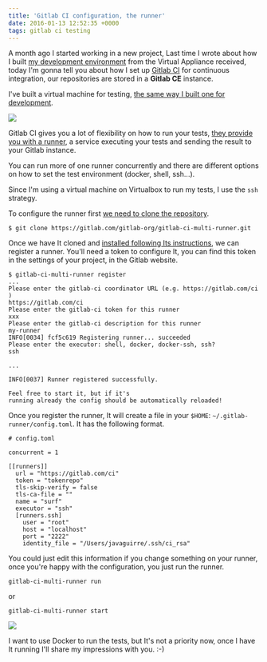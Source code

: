 ```yaml
---
title: 'Gitlab CI configuration, the runner'
date: 2016-01-13 12:52:35 +0000
tags: gitlab ci testing
---
```

A month ago I started working in a new project, Last time I wrote about how I built [my development environment][post] from the Virtual Appliance received, today I'm gonna tell you about how I set up [Gitlab CI][gitlab] for continuous integration, our repositories are stored in a **Gitlab CE** instance.

I've built a virtual machine for testing, [the same way I built one for development][post].

![](/content/images/2015/12/Screen-Shot-2015-12-17-at-14-15-17.png)

Gitlab CI gives you a lot of flexibility on how to run your tests, [they provide you with a runner][runner], a service executing your tests and sending the result to your Gitlab instance.

You can run more of one runner concurrently and there are different options on how to set the test environment (docker, shell, ssh...).

Since I'm using a virtual machine on Virtualbox to run my tests, I use the `ssh` strategy.

To configure the runner first [we need to clone the repository][runner].

<pre><code class="language-bash">$ git clone https://gitlab.com/gitlab-org/gitlab-ci-multi-runner.git</code></pre>

Once we have It cloned and [installed following Its instructions][runner], we can register a runner. You'll need a token to configure It, you can find this token in the settings of your project, in the Gitlab website.

<pre><code class="language-bash">$ gitlab-ci-multi-runner register
...
Please enter the gitlab-ci coordinator URL (e.g. https://gitlab.com/ci )
https://gitlab.com/ci
Please enter the gitlab-ci token for this runner
xxx
Please enter the gitlab-ci description for this runner
my-runner
INFO[0034] fcf5c619 Registering runner... succeeded
Please enter the executor: shell, docker, docker-ssh, ssh?
ssh

...

INFO[0037] Runner registered successfully.

Feel free to start it, but if it's
running already the config should be automatically reloaded!
</code></pre>

Once you register the runner, It will create a file in your `$HOME`: `~/.gitlab-runner/config.toml`. It has the following format.

<pre><code class="language-bash"># config.toml

concurrent = 1

[[runners]]
  url = "https://gitlab.com/ci"
  token = "tokenrepo"
  tls-skip-verify = false
  tls-ca-file = ""
  name = "surf"
  executor = "ssh"
  [runners.ssh]
    user = "root"
    host = "localhost"
    port = "2222"
    identity_file = "/Users/javaguirre/.ssh/ci_rsa"
</code></pre>

You could just edit this information if you change something on your runner, once you're happy with the configuration, you just run the runner.

<pre><code class="language-bash">gitlab-ci-multi-runner run
</code></pre>

or

<pre><code class="language-bash">gitlab-ci-multi-runner start
</code></pre>

![](/content/images/2015/12/Screen-Shot-2015-12-17-at-14-13-45.png)

I want to use Docker to run the tests, but It's not a priority now, once I have It running I'll share my impressions with you. :-)

[runner]: https://gitlab.com/gitlab-org/gitlab-ci-multi-runner
[post]: http://javaguirre.net/2015/12/18/from-ova-to-a-ready-to-develop-vagrant-machine-ansible/
[gitlab]: https://gitlab.com/gitlab-org/gitlab-ce
